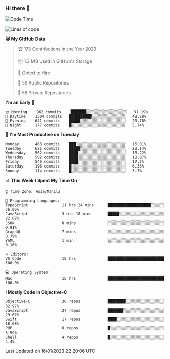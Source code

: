 ### Hi there 👋

<!--START_SECTION:waka-->
![Code Time](http://img.shields.io/badge/Code%20Time-3%2C540%20hrs%2043%20mins-blue)

![Lines of code](https://img.shields.io/badge/From%20Hello%20World%20I%27ve%20Written-2%20Million%20lines%20of%20code-blue)

**🐱 My GitHub Data** 

> 🏆 173 Contributions in the Year 2023
 > 
> 📦 1.3 MB Used in GitHub's Storage 
 > 
> 💼 Opted to Hire
 > 
> 📜 56 Public Repositories 
 > 
> 🔑 56 Private Repositories  
 > 
**I'm an Early 🐤** 

```text
🌞 Morning    962 commits    ███████░░░░░░░░░░░░░░░░░░   31.19% 
🌆 Daytime    1304 commits   ██████████░░░░░░░░░░░░░░░   42.28% 
🌃 Evening    641 commits    █████░░░░░░░░░░░░░░░░░░░░   20.78% 
🌙 Night      177 commits    █░░░░░░░░░░░░░░░░░░░░░░░░   5.74%

```
📅 **I'm Most Productive on Tuesday** 

```text
Monday       463 commits    ███░░░░░░░░░░░░░░░░░░░░░░   15.01% 
Tuesday      621 commits    █████░░░░░░░░░░░░░░░░░░░░   20.14% 
Wednesday    562 commits    ████░░░░░░░░░░░░░░░░░░░░░   18.22% 
Thursday     582 commits    ████░░░░░░░░░░░░░░░░░░░░░   18.87% 
Friday       546 commits    ████░░░░░░░░░░░░░░░░░░░░░   17.7% 
Saturday     196 commits    █░░░░░░░░░░░░░░░░░░░░░░░░   6.36% 
Sunday       114 commits    █░░░░░░░░░░░░░░░░░░░░░░░░   3.7%

```


📊 **This Week I Spent My Time On** 

```text
⌚︎ Time Zone: Asia/Manila

💬 Programming Languages: 
TypeScript               11 hrs 24 mins      ███████████████████░░░░░░   76.06% 
JavaScript               3 hrs 18 mins       █████░░░░░░░░░░░░░░░░░░░░   22.02% 
JSON                     8 mins              ░░░░░░░░░░░░░░░░░░░░░░░░░   0.91% 
GraphQL                  7 mins              ░░░░░░░░░░░░░░░░░░░░░░░░░   0.79% 
YAML                     1 min               ░░░░░░░░░░░░░░░░░░░░░░░░░   0.16%

🔥 Editors: 
VS Code                  15 hrs              █████████████████████████   100.0%

💻 Operating System: 
Mac                      15 hrs              █████████████████████████   100.0%

```

**I Mostly Code in Objective-C** 

```text
Objective-C              30 repos            ████████░░░░░░░░░░░░░░░░░   32.97% 
JavaScript               27 repos            ███████░░░░░░░░░░░░░░░░░░   29.67% 
Swift                    17 repos            ████░░░░░░░░░░░░░░░░░░░░░   18.68% 
PHP                      6 repos             █░░░░░░░░░░░░░░░░░░░░░░░░   6.59% 
Shell                    4 repos             █░░░░░░░░░░░░░░░░░░░░░░░░   4.4%

```



 Last Updated on 16/01/2023 22:20:06 UTC
<!--END_SECTION:waka-->


<!--
**rad182/rad182** is a ✨ _special_ ✨ repository because its `README.md` (this file) appears on your GitHub profile.

Here are some ideas to get you started:

- 🔭 I’m currently working on ...
- 🌱 I’m currently learning ...
- 👯 I’m looking to collaborate on ...
- 🤔 I’m looking for help with ...
- 💬 Ask me about ...
- 📫 How to reach me: ...
- 😄 Pronouns: ...
- ⚡ Fun fact: ...
-->
